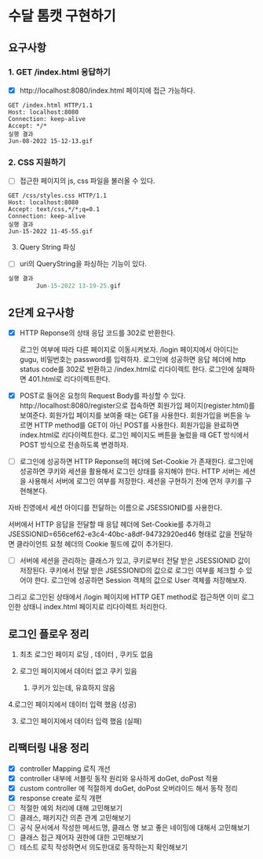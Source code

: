 # 수달 톰캣 구현하기

## 요구사항

### 1. GET /index.html 응답하기

- [x] http://localhost:8080/index.html 페이지에 접근 가능하다.

```
GET /index.html HTTP/1.1
Host: localhost:8080
Connection: keep-alive
Accept: */*
실행 결과
Jun-08-2022 15-12-13.gif

```

### 2. CSS 지원하기

- [ ] 접근한 페이지의 js, css 파일을 불러올 수 있다.

```
GET /css/styles.css HTTP/1.1
Host: localhost:8080
Accept: text/css,*/*;q=0.1
Connection: keep-alive
실행 결과
Jun-15-2022 11-45-55.gif
```

3. Query String 파싱

- [ ] uri의 QueryString을 파싱하는 기능이 있다.

```java
실행 결과
        Jun-15-2022 13-19-25.gif


```

## 2단계 요구사항

- [x] HTTP Reponse의 상태 응답 코드를 302로 반환한다.

  로그인 여부에 따라 다른 페이지로 이동시켜보자. /login 페이지에서 아이디는 gugu, 비밀번호는 password를 입력하자. 로그인에 성공하면 응답 헤더에 http status code를 302로 반환하고
  /index.html로 리다이렉트 한다. 로그인에 실패하면 401.html로 리다이렉트한다.

- [x] POST로 들어온 요청의 Request Body를 파싱할 수 있다.
  http://localhost:8080/register으로 접속하면 회원가입 페이지(register.html)를 보여준다. 회원가입 페이지를 보여줄 때는 GET을 사용한다. 회원가입을 버튼을 누르면 HTTP
  method를 GET이 아닌 POST를 사용한다. 회원가입을 완료하면 index.html로 리다이렉트한다. 로그인 페이지도 버튼을 눌렀을 때 GET 방식에서 POST 방식으로 전송하도록 변경하자.

- [ ] 로그인에 성공하면 HTTP Reponse의 헤더에 Set-Cookie 가 존재한다. 로그인에 성공하면 쿠키와 세션을 활용해서 로그인 상태를 유지해야 한다. HTTP 서버는 세션을 사용해서 서버에 로그인
  여부를 저장한다. 세션을 구현하기 전에 먼저 쿠키를 구현해본다.

자바 진영에서 세션 아이디를 전달하는 이름으로 JSESSIONID를 사용한다.

서버에서 HTTP 응답을 전달할 때 응답 헤더에 Set-Cookie를 추가하고 JSESSIONID=656cef62-e3c4-40bc-a8df-94732920ed46 형태로 값을 전달하면 클라이언트 요청 헤더의
Cookie 필드에 값이 추가된다.

- [ ] 서버에 세션을 관리하는 클래스가 있고, 쿠키로부터 전달 받은 JSESSIONID 값이 저장된다. 쿠키에서 전달 받은 JSESSIONID의 값으로 로그인 여부를 체크할 수 있어야 한다. 로그인에 성공하면
  Session 객체의 값으로 User 객체를 저장해보자.

그리고 로그인된 상태에서 /login 페이지에 HTTP GET method로 접근하면 이미 로그인한 상태니 index.html 페이지로 리다이렉트 처리한다.

## 로그인 플로우 정리

1. 최초 로그인 페이지 로딩 , 데이터 , 쿠키도 없음

2. 로그인 페이지에서 데이터 없고 쿠키 있음
    1. 쿠키가 있는데, 유효하지 않음

4.로그인 페이지에서 데이터 입력 했음 (성공)

3. 로그인 페이지에서 데이터 입력 했음 (실패)

## 리팩터링 내용 정리

- [x] controller Mapping 로직 개선
- [x] controller 내부에 서블릿 동작 원리와 유사하게 doGet, doPost 적용
- [x] custom controller 에 적절하게 doGet, doPost 오버라이드 해서 동작 정리
- [x] response create 로직 개편
- [ ] 적절한 예외 처리에 대해 고민해보기
- [ ] 클래스, 패키지간 의존 관계 고민해보기
- [ ] 공식 문서에서 작성한 메서드명, 클래스 명 보고 좋은 네이밍에 대해서 고민해보기
- [ ] 클래스 접근 제어자 권한에 대한 고민해보기
- [ ] 테스트 로직 작성하면서 의도한대로 동작하는지 확인해보기 
